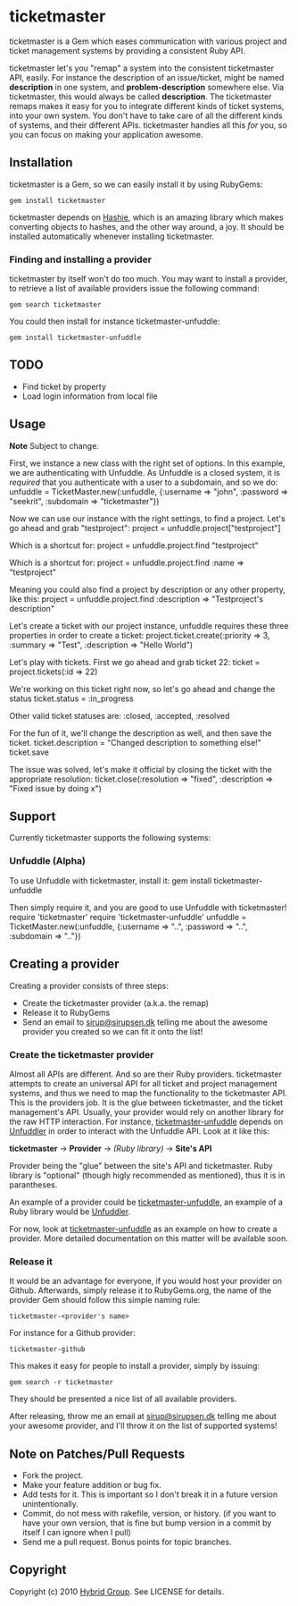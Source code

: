 # ticketmaster

ticketmaster is a Gem which eases communication with various project and ticket management systems by providing a consistent Ruby API.

ticketmaster let's you "remap" a system into the consistent ticketmaster API, easily. For instance the description of an issue/ticket, might be named **description** in one system, and **problem-description** somewhere else. Via ticketmaster, this would always be called **description**. The ticketmaster remaps makes it easy for you to integrate different kinds of ticket systems, into your own system. You don't have to take care of all the different kinds of systems, and their different APIs. ticketmaster handles all this *for* you, so you can focus on making your application awesome.

## Installation

ticketmaster is a Gem, so we can easily install it by using RubyGems:

    gem install ticketmaster

ticketmaster depends on [Hashie](http://github.com/intridea/hashie), which is an amazing library which makes converting objects to hashes, and the other way around, a joy. It should be installed automatically whenever installing ticketmaster.

### Finding and installing a provider

ticketmaster by itself won't do too much. You may want to install a provider, to retrieve a list of available providers issue the following command:

    gem search ticketmaster

You could then install for instance ticketmaster-unfuddle:

    gem install ticketmaster-unfuddle

## TODO

* Find ticket by property
* Load login information from local file

## Usage

**Note** Subject to change.

First, we instance a new class with the right set of options. In this example, we are authenticating with Unfuddle. As Unfuddle is a closed system, it is *required* that you authenticate with a user to a subdomain, and so we do:
    unfuddle = TicketMaster.new(:unfuddle, {:username => "john", :password => "seekrit", :subdomain => "ticketmaster"})

Now we can use our instance with the right settings, to find a project. Let's go ahead and grab "testproject":
    project = unfuddle.project["testproject"]

Which is a shortcut for:
    project = unfuddle.project.find "testproject"

Which is a shortcut for:
    project = unfuddle.project.find :name => "testproject"

Meaning you could also find a project by description or any other property, like this:
    project = unfuddle.project.find :description => "Testproject's description"

Let's create a ticket with our project instance, unfuddle requires these three properties in order to create a ticket:
    project.ticket.create(:priority => 3, :summary => "Test", :description => "Hello World")

Let's play with tickets. First we go ahead and grab ticket 22:
    ticket = project.tickets(:id => 22)

We're working on this ticket right now, so let's go ahead and change the status
    ticket.status = :in_progress

Other valid ticket statuses are:
    :closed, :accepted, :resolved

For the fun of it, we'll change the description as well, and then save the ticket.
    ticket.description = "Changed description to something else!"
    ticket.save

The issue was solved, let's make it official by closing the ticket with the appropriate resolution:
    ticket.close(:resolution => "fixed", :description => "Fixed issue by doing x")

## Support

Currently ticketmaster supports the following systems:

### Unfuddle (Alpha)

To use Unfuddle with ticketmaster, install it:
    gem install ticketmaster-unfuddle

Then simply require it, and you are good to use Unfuddle with ticketmaster!
    require 'ticketmaster'
    require 'ticketmaster-unfuddle'
    unfuddle = TicketMaster.new(:unfuddle, {:username => "..", :password => "..", :subdomain => ".."})

## Creating a provider
Creating a provider consists of three steps:

* Create the ticketmaster provider (a.k.a. the remap)
* Release it to RubyGems
* Send an email to sirup@sirupsen.dk telling me about the awesome provider you created so we can fit it onto the list!

### Create the ticketmaster provider
Almost all APIs are different. And so are their Ruby providers. ticketmaster attempts to create an universal API for all ticket and project management systems, and thus we need to map the functionality to the ticketmaster API. This is the providers job. It is the glue between ticketmaster, and the ticket management's API. Usually, your provider would rely on another library for the raw HTTP interaction. For instance, [ticketmaster-unfuddle](http://github.com/hybridgroup/ticketmaster-unfuddle) depends on [Unfuddler](http://github.com/hybridgroup/unfuddler) in order to interact with the Unfuddle API. Look at it like this:

**ticketmaster** -> **Provider** -> *(Ruby library)* -> **Site's API**

Provider being the "glue" between the site's API and ticketmaster. Ruby library is "optional" (though higly recommended as mentioned), thus it is in parantheses.

An example of a provider could be [ticketmaster-unfuddle](http://github.com/hybridgroup/ticketmaster-unfuddle), an example of a Ruby library would be [Unfuddler](http://github.com/hybridgroup/unfuddler).

For now, look at [ticketmaster-unfuddle](http://github.com/hybridgroup/ticketmaster-unfuddle) as an example on how to create a provider. More detailed documentation on this matter will be available soon.

### Release it
It would be an advantage for everyone, if you would host your provider on Github. Afterwards, simply release it to RubyGems.org, the name of the provider Gem should follow this simple naming rule:

    ticketmaster-<provider's name>

For instance for a Github provider:

    ticketmaster-github

This makes it easy for people to install a provider, simply by issuing:

    gem search -r ticketmaster

They should be presented a nice list of all available providers.

After releasing, throw me an email at sirup@sirupsen.dk telling me about your awesome provider, and I'll throw it on the list of supported systems!

## Note on Patches/Pull Requests
 
* Fork the project.
* Make your feature addition or bug fix.
* Add tests for it. This is important so I don't break it in a
  future version unintentionally.
* Commit, do not mess with rakefile, version, or history.
  (if you want to have your own version, that is fine but bump version in a commit by itself I can ignore when I pull)
* Send me a pull request. Bonus points for topic branches.

## Copyright

Copyright (c) 2010 [Hybrid Group](http://hybridgroup.com). See LICENSE for details.
